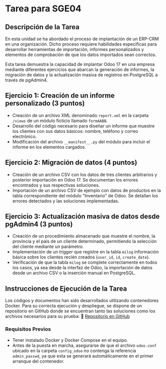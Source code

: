 # Tarea para SGE04

## Descripción de la Tarea
En esta unidad se ha abordado el proceso de implantación de un ERP-CRM en una organización. Dicho proceso requiere habilidades específicas para desarrollar herramientas de importación, informes personalizados y elementos de comprobación de que los datos importados sean correctos.

Esta tarea demuestra la capacidad de implantar Odoo 17 en una empresa mediante diferentes ejercicios que abarcan la generación de informes, la migración de datos y la actualización masiva de registros en PostgreSQL a través de pgAdmin4.

## Ejercicio 1: Creación de un informe personalizado (3 puntos)

- Creación de un archivo XML denominado `report.xml` en la carpeta `/views` de un módulo ficticio llamado `formAABB`.
- Desarrollo del código necesario para diseñar un informe que muestre los clientes con sus datos básicos: nombre, teléfono y correo electrónico.
- Modificación del archivo `__manifest__.py` del módulo para incluir el informe en los elementos cargados.

## Ejercicio 2: Migración de datos (4 puntos)

- Creación de un archivo CSV con los datos de tres clientes arbitrarios y posterior importación en Odoo 17. Se documentan los errores encontrados y sus respectivas soluciones.
- Importación de un archivo CSV de ejemplo con datos de productos en la tabla correspondiente del módulo "Inventario" de Odoo. Se detallan los errores detectados y las soluciones implementadas.

## Ejercicio 3: Actualización masiva de datos desde pgAdmin4 (3 puntos)

- Creación de un procedimiento almacenado que muestre el nombre, la provincia y el país de un cliente determinado, permitiendo la selección del cliente mediante un parámetro.
- Implementación de un *trigger* que registre en la tabla `milog` información básica sobre los clientes recién creados (`user_id`, `id`, `create_date`).
- Verificación de que la tabla `milog` se complete correctamente en todos los casos, ya sea desde la interfaz de Odoo, la importación de datos desde un archivo CSV o la inserción manual en PostgreSQL.

## Instrucciones de Ejecución de la Tarea

Los códigos y documentos han sido desarrollados utilizando contenedores Docker. Para su correcta ejecución y despliegue, se dispone de un repositorio en GitHub donde se encuentran tanto las soluciones como los archivos necesarios para su prueba:
📌 [Repositorio en GitHub](https://github.com/alvarowau/sge-tarea4)

### **Requisitos Previos**

- Tener instalado Docker y Docker Compose en el equipo.
- Antes de la puesta en marcha, asegurarse de que el archivo `odoo.conf` ubicado en la carpeta `config_odoo` no contenga la referencia `admin_passwd`, ya que esta se generará automáticamente en el primer arranque del contenedor.

